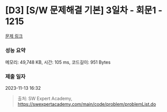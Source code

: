 # [D3] [S/W 문제해결 기본] 3일차 - 회문1 - 1215 

[문제 링크](https://swexpertacademy.com/main/code/problem/problemDetail.do?contestProbId=AV14QpAaAAwCFAYi) 

### 성능 요약

메모리: 49,748 KB, 시간: 105 ms, 코드길이: 951 Bytes

### 제출 일자

2023-11-13 16:32



> 출처: SW Expert Academy, https://swexpertacademy.com/main/code/problem/problemList.do